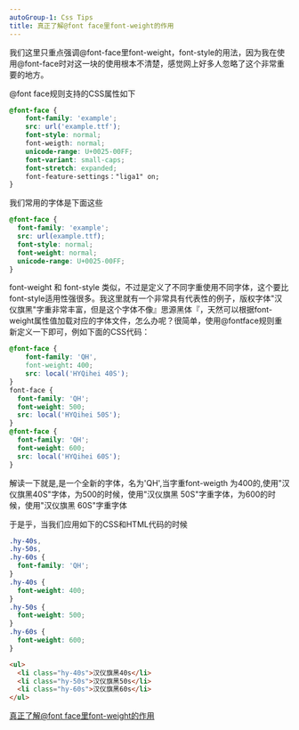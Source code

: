 ```yaml
---
autoGroup-1: Css Tips
title: 真正了解@font face里font-weight的作用
---
```

我们这里只重点强调@font-face里font-weight，font-style的用法，因为我在使用@font-face时对这一块的使用根本不清楚，感觉网上好多人忽略了这个非常重要的地方。

@font face规则支持的CSS属性如下
```css
@font-face {
    font-family: 'example';
    src: url('example.ttf');
    font-style: normal;
    font-weigth: normal;
    unicode-range: U+0025-00FF;
    font-variant: small-caps;
    font-stretch: expanded;
    font-feature-settings："liga1" on;
}
```
我们常用的字体是下面这些
```css
@font-face {
  font-family: 'example';
  src: url(example.ttf);
  font-style: normal;
  font-weight: normal;
  unicode-range: U+0025-00FF;
}
```
font-weight 和 font-style 类似，不过是定义了不同字重使用不同字体，这个要比 font-style适用性强很多。我这里就有一个非常具有代表性的例子，版权字体"汉仪旗黑"字重非常丰富，但是这个字体不像』思源黑体『，天然可以根据font-weight属性值加载对应的字体文件，怎么办呢？很简单，使用@fontface规则重新定义一下即可，例如下面的CSS代码：
```css
@font-face {
    font-family: 'QH',
    font-weight: 400;
    src: local('HYQihei 40S');
}
font-face {
  font-family: 'QH';
  font-weight: 500;
  src: local('HYQihei 50S');
}
@font-face {
  font-family: 'QH';
  font-weight: 600;
  src: local('HYQihei 60S');
}
```
解读一下就是,是一个全新的字体，名为'QH',当字重font-weigth 为400的,使用"汉仪旗黑40S"字体，为500的时候，使用"汉仪旗黑 50S"字重字体，为600的时候，使用"汉仪旗黑 60S"字重字体

于是乎，当我们应用如下的CSS和HTML代码的时候

```css
.hy-40s,
.hy-50s,
.hy-60s {
  font-family: 'QH';
}
.hy-40s {
  font-weight: 400;
}
.hy-50s {
  font-weight: 500;
}
.hy-60s {
  font-weight: 600;
}
```
```html
<ul>
  <li class="hy-40s">汉仪旗黑40s</li>
  <li class="hy-50s">汉仪旗黑50s</li>
  <li class="hy-60s">汉仪旗黑60s</li>
</ul>
```





[真正了解@font face里font-weight的作用](https://blog.csdn.net/literarygirl/article/details/118194904)
